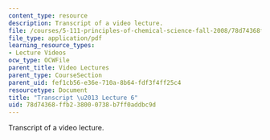 ```yaml
---
content_type: resource
description: Transcript of a video lecture.
file: /courses/5-111-principles-of-chemical-science-fall-2008/78d74368ffb238000738b7ff0addbc9d_5-111F08-L06.pdf
file_type: application/pdf
learning_resource_types:
- Lecture Videos
ocw_type: OCWFile
parent_title: Video Lectures
parent_type: CourseSection
parent_uid: fef1cb56-e36e-710a-8b64-fdf3f4ff25c4
resourcetype: Document
title: "Transcript \u2013 Lecture 6"
uid: 78d74368-ffb2-3800-0738-b7ff0addbc9d
---
```

Transcript of a video lecture.

